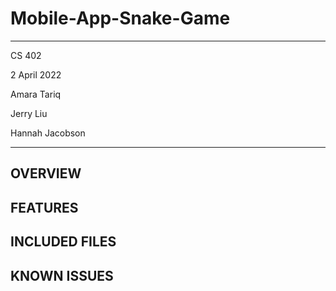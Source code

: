 # Mobile-App-Snake-Game

****************
CS 402

2 April 2022

Amara Tariq

Jerry Liu

Hannah Jacobson

**************** 

OVERVIEW
----------------------------------------------------------------------------

FEATURES
----------------------------------------------------------------------------

INCLUDED FILES
----------------------------------------------------------------------------

KNOWN ISSUES
----------------------------------------------------------------------------
